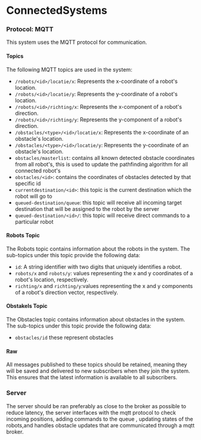 # ConnectedSystems

### Protocol: MQTT

This system uses the MQTT protocol for communication.

#### Topics

The following MQTT topics are used in the system:

- `/robots/<id>/locatie/x`: Represents the x-coordinate of a robot's location.
- `/robots/<id>/locatie/y`: Represents the y-coordinate of a robot's location.
- `/robots/<id>/richting/x`: Represents the x-component of a robot's direction.
- `/robots/<id>/richting/y`: Represents the y-component of a robot's direction.
- `/obstacles/<type>/<id>/locatie/x`: Represents the x-coordinate of an obstacle's location.
- `/obstacles/<type>/<id>/locatie/y`: Represents the y-coordinate of an obstacle's location.
- `obstacles/masterlist`: contains all known detected obstacle coordinates from all robot's, this is used to update the pathfinding algorithm for all connected robot's
- `obstacles/<id>`: contains the coordinates of obstacles detected by that specific id
- `currentdestination/<id>`: this topic is the current destination which the robot will go to 
- `queued-destination/queue`: this topic will receive all incoming target destination that will be assigned to the robot by the server
- `queued-destination/<id>/`: this topic will receive direct commands to a particular robot


#### Robots Topic

The Robots topic contains information about the robots in the system. The sub-topics under this topic provide the following data:

- `id`: A string identifier with two digits that uniquely identifies a robot.
- `robots/x` and `robots/y`: values representing the x and y coordinates of a robot's location, respectively.
- `richting/x` and `richting/y`:values representing the x and y components of a robot's direction vector, respectively.




#### Obstakels Topic

The Obstacles topic contains information about obstacles in the system. The sub-topics under this topic provide the following data:

- `obstacles/id` these represent obstacles
#### Raw

All messages published to these topics should be retained, meaning they will be saved and delivered to new subscribers when they join the system. This ensures that the latest information is available to all subscribers.



### Server
The server should be ran preferably as close to the broker as possible to reduce latency, the server interfaces with the mqtt protocol to check incoming positions, adding commands to the queue , updating states of the robots,and handles obstacle updates that are communicated through a mqtt broker.
